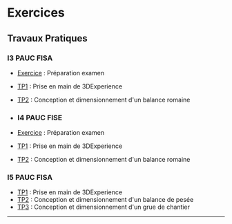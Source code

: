 # Exercices

## Travaux Pratiques
### I3 PAUC FISA

- [Exercice](./training.md) : Préparation examen
- [TP1](./tp1.md) : Prise en main de 3DExperience
- [TP2](./tp2.md) : Conception et dimensionnement d'un balance romaine

- ### I4 PAUC FISE

- [Exercice](./training.md) : Préparation examen
- [TP1](./tp1.md) : Prise en main de 3DExperience
- [TP2](./tp.rdm.md) : Conception et dimensionnement d'un balance romaine

### I5 PAUC FISA

- [TP1](./tp1.md) : Prise en main de 3DExperience
- [TP2](./tp2.md) : Conception et dimensionnement d'un balance de pesée
- [TP3](./tp3.md) : Conception et dimensionnement d'un grue de chantier

---
